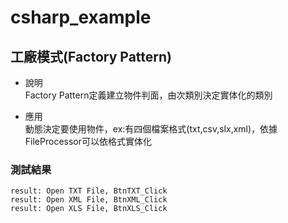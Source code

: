 # csharp_example

## 工廠模式(Factory Pattern)

- 說明  
Factory Pattern定義建立物件判面，由次類別決定實体化的類別

- 應用  
動態決定要使用物件，ex:有四個檔案格式(txt,csv,slx,xml)，依據FileProcessor可以依格式實体化


### 測試結果

```
result: Open TXT File, BtnTXT_Click
result: Open XML File, BtnXML_Click
result: Open XLS File, BtnXLS_Click
```